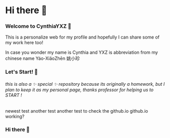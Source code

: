 # Hi there 👋

### Welcome to CynthiaYXZ 👻

This is a personalize web for my profile and hopefully I can share some of my work here too!

In case you wonder my name is Cynthia and YXZ is abbreviation from my chinese name Yáo-XiǎoZhēn 姚小珍 

### Let's Start! 🚀
###### this is also a ✨ _special_ ✨ repository because its originally a homework, but I plan to keep it as my personal page, thanks professor for helping us to START !


newest test
another test
another test to check the github.io
github.io working?

### Hi there 👋

<!--
**CynthiaYXZ/CynthiaYXZ** is a ✨ _special_ ✨ repository because its `README.md` (this file) appears on your GitHub profile.

Here are some ideas to get you started:

- 🔭 I’m currently working on ...
- 🌱 I’m currently learning ...
- 👯 I’m looking to collaborate on ...
- 🤔 I’m looking for help with ...
- 💬 Ask me about ...
- 📫 How to reach me: ...
- 😄 Pronouns: ...
- ⚡ Fun fact: ...